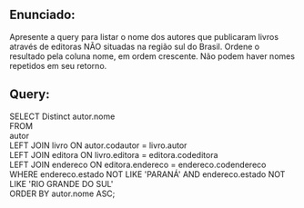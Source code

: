 ## Enunciado:

Apresente a query para listar o nome dos autores que publicaram livros através de editoras NÃO situadas na região sul do Brasil. Ordene o resultado pela coluna nome, em ordem crescente. Não podem haver nomes repetidos em seu retorno.

## Query:

SELECT Distinct autor.nome  
FROM  
autor   
LEFT JOIN livro ON autor.codautor = livro.autor  
LEFT JOIN editora  ON livro.editora = editora.codeditora  
LEFT JOIN endereco  ON editora.endereco = endereco.codendereco  
WHERE endereco.estado NOT LIKE 'PARANÁ' AND endereco.estado NOT LIKE 'RIO GRANDE DO SUL'  
ORDER BY autor.nome ASC;  
